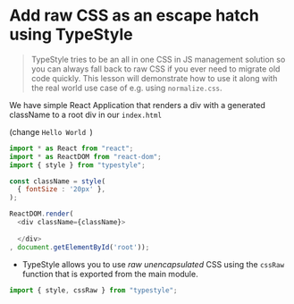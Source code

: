 # Add raw CSS as an escape hatch using TypeStyle
> TypeStyle tries to be an all in one CSS in JS management solution so you can always fall back to raw CSS if you ever need to migrate old code quickly. This lesson will demonstrate how to use it along with the real world use case of e.g. using `normalize.css`.

We have simple React Application that renders a div with a generated className to a root div in our `index.html`

(change `Hello World `)
```js
import * as React from "react";
import * as ReactDOM from "react-dom"; 
import { style } from "typestyle";

const className = style(
  { fontSize : '20px' },
);

ReactDOM.render(
  <div className={className}>
    
  </div>
, document.getElementById('root'));
```

* TypeStyle allows you to use *raw unencapsulated* CSS using the `cssRaw` function that is exported from the main module.

```js
import { style, cssRaw } from "typestyle";
```
